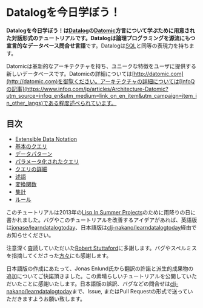 # Datalogを今日学ぼう！

**Datalogを今日学ぼう！**は[Datalog](http://en.wikipedia.org/wiki/Datalog)の[Datomic](http://datomic.com)方言について学ぶために用意された対話形式のチュートリアルです。Datalogは論理プログラミングを源流にもつ宣言的な**データベース問合せ言語**です。Datalogは[SQL](http://en.wikipedia.org/wiki/Sql)と同等の表現力を持ちます。

Datomicは革新的なアーキテクチャを持ち、ユニークな特徴をユーザに提供する新しいデータベースです。Datomicの詳細については[http://datomic.com](http://datomic.com)を御覧ください。アーキテクチャの詳細については[InfoQの記事](https://www.infoq.com/jp/articles/Architecture-Datomic?utm_source=infoq_en&utm_medium=link_on_en_item&utm_campaign=item_in_other_langs)である程度述べられています。

## 目次

* [Extensible Data Notation](/chapter/0)
* [基本のクエリ](/chapter/1)
* [データパターン](/chapter/2)
* [パラメータ化されたクエリ](/chapter/3)
* [クエリの詳細](/chapter/4)
* [述語](/chapter/5)
* [変換関数](/chapter/6)
* [集計](/chapter/7)
* [ルール](/chapter/8)

このチュートリアルは2013年の[Lisp In Summer Projects](http://lispinsummerprojects.org)のために雨降りの日に書かれました。バグやこのチュートリアルを改善するアイデアがあれば、英語版は[jonase/learndatalogtoday](https://github.com/jonase/learndatalogtoday)、日本語版は[clj-nakano/learndatalogtoday](https://github.com/clj-nakano/learndatalogtoday)経由でお知らせください。

注意深く査読していただいた[Robert Stuttaford](https://twitter.com/RobStuttaford)に多謝します。バグやスペルミスを指摘してくださった[方々](https://github.com/jonase/learndatalogtoday/graphs/contributors)にも感謝します。

日本語版の作成にあたって、Jonas Enlund氏から翻訳の許諾と派生的成果物の追加についてご快諾頂きました。この素晴らしいチュートリアルを公開していただいたことに感謝いたします。日本語版の誤訳、バグなどの問合せは[clj-nakano/learndatalogtoday](https://github.com/clj-nakano/learndatalogtoday)まで、Issue, またはPull Requestの形式で送っていただきますようお願い致します。
